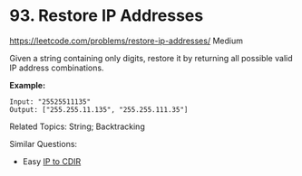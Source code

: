 # 93. Restore IP Addresses
<https://leetcode.com/problems/restore-ip-addresses/>
Medium

Given a string containing only digits, restore it by returning all possible valid IP address combinations.

**Example:**

    Input: "25525511135"
    Output: ["255.255.11.135", "255.255.111.35"]

Related Topics: String; Backtracking

Similar Questions:
* Easy [IP to CDIR](https://leetcode.com/problems/ip-to-cidr/)